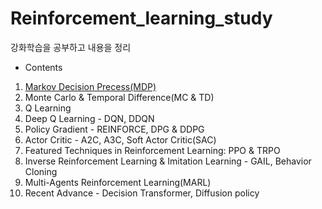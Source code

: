 # Reinforcement_learning_study
강화학습을 공부하고 내용을 정리

- Contents
1. [Markov Decision Precess(MDP)](https://github.com/Leejw221/Reinforcement_learning_study/blob/c7dcfafe01573549d83c3e07b3d05f26f46492d1/1.%20Markov%20Decision%20Process(MDP)/Markov%20Decision%20Process(MDP).md)
2. Monte Carlo & Temporal Difference(MC & TD)
3. Q Learning
4. Deep Q Learning - DQN, DDQN
5. Policy Gradient - REINFORCE, DPG & DDPG
6. Actor Critic - A2C, A3C, Soft Actor Critic(SAC)
7. Featured Techniques in Reinforcement Learning: PPO & TRPO
8. Inverse Reinforcement Learning & Imitation Learning - GAIL, Behavior Cloning
9. Multi-Agents Reinforcement Learning(MARL)
10. Recent Advance - Decision Transformer, Diffusion policy

